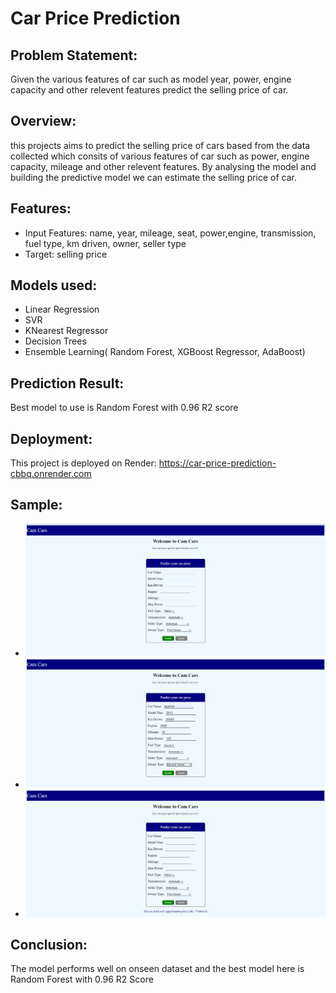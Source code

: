 # Car Price Prediction

## Problem Statement:
Given the various features of car such as model year, power, engine capacity and other relevent features predict the selling price of car.

## Overview:
this projects aims to predict the selling price of cars based from the data collected which consits of various features of car such as power, engine capacity, mileage and other relevent features. By analysing the model and building the predictive model we can estimate the selling price of car.

## Features:
* Input Features: name, year, mileage, seat, power,engine, transmission, fuel type, km driven, owner, seller type
* Target: selling price

## Models used:
* Linear Regression
* SVR
* KNearest Regressor
* Decision Trees
* Ensemble Learning( Random Forest, XGBoost Regressor, AdaBoost)

## Prediction Result:
Best model to use is Random Forest with 0.96 R2 score

## Deployment:
This project is deployed on Render: https://car-price-prediction-cbbq.onrender.com

## Sample:
* ![sample1](images/z1.png)
* ![sample2](images/z2.png)
* ![sample3](images/z3.png)

## Conclusion:
The model performs well on onseen dataset and the best model here is Random Forest with 0.96 R2 Score

  
